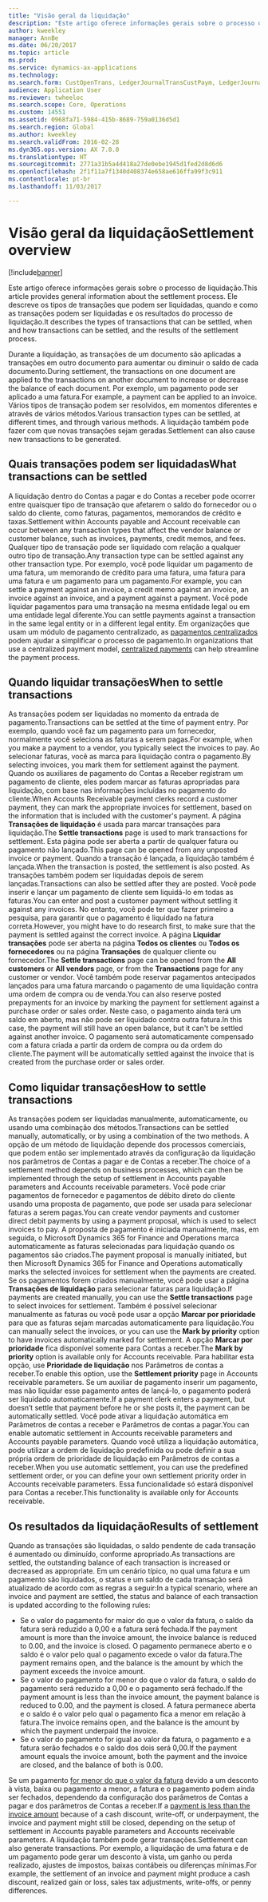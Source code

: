 ```yaml
---
title: "Visão geral da liquidação"
description: "Este artigo oferece informações gerais sobre o processo de liquidação. Ele descreve os tipos de transações que podem ser liquidadas, quando e como as transações podem ser liquidadas e os resultados do processo de liquidação."
author: kweekley
manager: AnnBe
ms.date: 06/20/2017
ms.topic: article
ms.prod: 
ms.service: dynamics-ax-applications
ms.technology: 
ms.search.form: CustOpenTrans, LedgerJournalTransCustPaym, LedgerJournalTransVendPaym, VendOpenTrans
audience: Application User
ms.reviewer: twheeloc
ms.search.scope: Core, Operations
ms.custom: 14551
ms.assetid: 0968fa71-5984-415b-8689-759a0136d5d1
ms.search.region: Global
ms.author: kweekley
ms.search.validFrom: 2016-02-28
ms.dyn365.ops.version: AX 7.0.0
ms.translationtype: HT
ms.sourcegitcommit: 2771a31b5a4d418a27de0ebe1945d1fed2d8d6d6
ms.openlocfilehash: 2f1f11a7f1340d408374e658ae616ffa99f3c911
ms.contentlocale: pt-br
ms.lasthandoff: 11/03/2017

---
```


# <a name="settlement-overview"></a><span data-ttu-id="64d41-104">Visão geral da liquidação</span><span class="sxs-lookup"><span data-stu-id="64d41-104">Settlement overview</span></span>

[!include[banner](../includes/banner.md)]


<span data-ttu-id="64d41-105">Este artigo oferece informações gerais sobre o processo de liquidação.</span><span class="sxs-lookup"><span data-stu-id="64d41-105">This article provides general information about the settlement process.</span></span> <span data-ttu-id="64d41-106">Ele descreve os tipos de transações que podem ser liquidadas, quando e como as transações podem ser liquidadas e os resultados do processo de liquidação.</span><span class="sxs-lookup"><span data-stu-id="64d41-106">It describes the types of transactions that can be settled, when and how transactions can be settled, and the results of the settlement process.</span></span>

<span data-ttu-id="64d41-107">Durante a liquidação, as transações de um documento são aplicadas a transações em outro documento para aumentar ou diminuir o saldo de cada documento.</span><span class="sxs-lookup"><span data-stu-id="64d41-107">During settlement, the transactions on one document are applied to the transactions on another document to increase or decrease the balance of each document.</span></span> <span data-ttu-id="64d41-108">Por exemplo, um pagamento pode ser aplicado a uma fatura.</span><span class="sxs-lookup"><span data-stu-id="64d41-108">For example, a payment can be applied to an invoice.</span></span> <span data-ttu-id="64d41-109">Vários tipos de transação podem ser resolvidos, em momentos diferentes e através de vários métodos.</span><span class="sxs-lookup"><span data-stu-id="64d41-109">Various transaction types can be settled, at different times, and through various methods.</span></span> <span data-ttu-id="64d41-110">A liquidação também pode fazer com que novas transações sejam geradas.</span><span class="sxs-lookup"><span data-stu-id="64d41-110">Settlement can also cause new transactions to be generated.</span></span>

## <a name="what-transactions-can-be-settled"></a><span data-ttu-id="64d41-111">Quais transações podem ser liquidadas</span><span class="sxs-lookup"><span data-stu-id="64d41-111">What transactions can be settled</span></span>
<span data-ttu-id="64d41-112">A liquidação dentro do Contas a pagar e do Contas a receber pode ocorrer entre quaisquer tipo de transação que afetarem o saldo do fornecedor ou o saldo do cliente, como faturas, pagamentos, memorandos de crédito e taxas.</span><span class="sxs-lookup"><span data-stu-id="64d41-112">Settlement within Accounts payable and Account receivable can occur between any transaction types that affect the vendor balance or customer balance, such as invoices, payments, credit memos, and fees.</span></span> <span data-ttu-id="64d41-113">Qualquer tipo de transação pode ser liquidado com relação a qualquer outro tipo de transação.</span><span class="sxs-lookup"><span data-stu-id="64d41-113">Any transaction type can be settled against any other transaction type.</span></span> <span data-ttu-id="64d41-114">Por exemplo, você pode liquidar um pagamento de uma fatura, um memorando de crédito para uma fatura, uma fatura para uma fatura e um pagamento para um pagamento.</span><span class="sxs-lookup"><span data-stu-id="64d41-114">For example, you can settle a payment against an invoice, a credit memo against an invoice, an invoice against an invoice, and a payment against a payment.</span></span> <span data-ttu-id="64d41-115">Você pode liquidar pagamentos para uma transação na mesma entidade legal ou em uma entidade legal diferente.</span><span class="sxs-lookup"><span data-stu-id="64d41-115">You can settle payments against a transaction in the same legal entity or in a different legal entity.</span></span> <span data-ttu-id="64d41-116">Em organizações que usam um módulo de pagamento centralizado, as [pagamentos centralizados](set-up-centralized-payments.md) podem ajudar a simplificar o processo de pagamento.</span><span class="sxs-lookup"><span data-stu-id="64d41-116">In organizations that use a centralized payment model, [centralized payments](set-up-centralized-payments.md) can help streamline the payment process.</span></span>

## <a name="when-to-settle-transactions"></a><span data-ttu-id="64d41-117">Quando liquidar transações</span><span class="sxs-lookup"><span data-stu-id="64d41-117">When to settle transactions</span></span>
<span data-ttu-id="64d41-118">As transações podem ser liquidadas no momento da entrada de pagamento.</span><span class="sxs-lookup"><span data-stu-id="64d41-118">Transactions can be settled at the time of payment entry.</span></span> <span data-ttu-id="64d41-119">Por exemplo, quando você faz um pagamento para um fornecedor, normalmente você seleciona as faturas a serem pagas.</span><span class="sxs-lookup"><span data-stu-id="64d41-119">For example, when you make a payment to a vendor, you typically select the invoices to pay.</span></span> <span data-ttu-id="64d41-120">Ao selecionar faturas, você as marca para liquidação contra o pagamento.</span><span class="sxs-lookup"><span data-stu-id="64d41-120">By selecting invoices, you mark them for settlement against the payment.</span></span> <span data-ttu-id="64d41-121">Quando os auxiliares de pagamento do Contas a Receber registram um pagamento de cliente, eles podem marcar as faturas apropriadas para liquidação, com base nas informações incluídas no pagamento do cliente.</span><span class="sxs-lookup"><span data-stu-id="64d41-121">When Accounts Receivable payment clerks record a customer payment, they can mark the appropriate invoices for settlement, based on the information that is included with the customer's payment.</span></span> <span data-ttu-id="64d41-122">A página **Transações de liquidação** é usada para marcar transações para liquidação.</span><span class="sxs-lookup"><span data-stu-id="64d41-122">The **Settle transactions** page is used to mark transactions for settlement.</span></span> <span data-ttu-id="64d41-123">Esta página pode ser aberta a partir de qualquer fatura ou pagamento não lançado.</span><span class="sxs-lookup"><span data-stu-id="64d41-123">This page can be opened from any unposted invoice or payment.</span></span> <span data-ttu-id="64d41-124">Quando a transação é lançada, a liquidação também é lançada.</span><span class="sxs-lookup"><span data-stu-id="64d41-124">When the transaction is posted, the settlement is also posted.</span></span> <span data-ttu-id="64d41-125">As transações também podem ser liquidadas depois de serem lançadas.</span><span class="sxs-lookup"><span data-stu-id="64d41-125">Transactions can also be settled after they are posted.</span></span> <span data-ttu-id="64d41-126">Você pode inserir e lançar um pagamento de cliente sem liquidá-lo em todas as faturas.</span><span class="sxs-lookup"><span data-stu-id="64d41-126">You can enter and post a customer payment without settling it against any invoices.</span></span> <span data-ttu-id="64d41-127">No entanto, você pode ter que fazer primeiro a pesquisa, para garantir que o pagamento é liquidado na fatura correta.</span><span class="sxs-lookup"><span data-stu-id="64d41-127">However, you might have to do research first, to make sure that the payment is settled against the correct invoice.</span></span> <span data-ttu-id="64d41-128">A página **Liquidar transações** pode ser aberta na página **Todos os clientes** ou **Todos os fornecedores** ou na página **Transações** de qualquer cliente ou fornecedor.</span><span class="sxs-lookup"><span data-stu-id="64d41-128">The **Settle transactions** page can be opened from the **All customers** or **All vendors** page, or from the **Transactions** page for any customer or vendor.</span></span> <span data-ttu-id="64d41-129">Você também pode reservar pagamentos antecipados lançados para uma fatura marcando o pagamento de uma liquidação contra uma ordem de compra ou de venda.</span><span class="sxs-lookup"><span data-stu-id="64d41-129">You can also reserve posted prepayments for an invoice by marking the payment for settlement against a purchase order or sales order.</span></span> <span data-ttu-id="64d41-130">Neste caso, o pagamento ainda terá um saldo em aberto, mas não pode ser liquidado contra outra fatura.</span><span class="sxs-lookup"><span data-stu-id="64d41-130">In this case, the payment will still have an open balance, but it can't be settled against another invoice.</span></span> <span data-ttu-id="64d41-131">O pagamento será automaticamente compensado com a fatura criada a partir da ordem de compra ou da ordem do cliente.</span><span class="sxs-lookup"><span data-stu-id="64d41-131">The payment will be automatically settled against the invoice that is created from the purchase order or sales order.</span></span>

## <a name="how-to-settle-transactions"></a><span data-ttu-id="64d41-132">Como liquidar transações</span><span class="sxs-lookup"><span data-stu-id="64d41-132">How to settle transactions</span></span>
<span data-ttu-id="64d41-133">As transações podem ser liquidadas manualmente, automaticamente, ou usando uma combinação dos métodos.</span><span class="sxs-lookup"><span data-stu-id="64d41-133">Transactions can be settled manually, automatically, or by using a combination of the two methods.</span></span> <span data-ttu-id="64d41-134">A opção de um método de liquidação depende dos processos comerciais, que podem então ser implementado através da configuração da liquidação nos parâmetros de Contas a pagar e de Contas a receber.</span><span class="sxs-lookup"><span data-stu-id="64d41-134">The choice of a settlement method depends on business processes, which can then be implemented through the setup of settlement in Accounts payable parameters and Accounts receivable parameters.</span></span> <span data-ttu-id="64d41-135">Você pode criar pagamentos de fornecedor e pagamentos de débito direto do cliente usando uma proposta de pagamento, que pode ser usada para selecionar faturas a serem pagas.</span><span class="sxs-lookup"><span data-stu-id="64d41-135">You can create vendor payments and customer direct debit payments by using a payment proposal, which is used to select invoices to pay.</span></span> <span data-ttu-id="64d41-136">A proposta de pagamento é iniciada manualmente, mas, em seguida, o Microsoft Dynamics 365 for Finance and Operations marca automaticamente as faturas selecionadas para liquidação quando os pagamentos são criados.</span><span class="sxs-lookup"><span data-stu-id="64d41-136">The payment proposal is manually initiated, but then Microsoft Dynamics 365 for Finance and Operations automatically marks the selected invoices for settlement when the payments are created.</span></span> <span data-ttu-id="64d41-137">Se os pagamentos forem criados manualmente, você pode usar a página **Transações de liquidação** para selecionar faturas para liquidação.</span><span class="sxs-lookup"><span data-stu-id="64d41-137">If payments are created manually, you can use the **Settle transactions** page to select invoices for settlement.</span></span> <span data-ttu-id="64d41-138">Também é possível selecionar manualmente as faturas ou você pode usar a opção **Marcar por prioridade** para que as faturas sejam marcadas automaticamente para liquidação.</span><span class="sxs-lookup"><span data-stu-id="64d41-138">You can manually select the invoices, or you can use the **Mark by priority** option to have invoices automatically marked for settlement.</span></span> <span data-ttu-id="64d41-139">A opção **Marcar por prioridade** fica disponível somente para Contas a receber.</span><span class="sxs-lookup"><span data-stu-id="64d41-139">The **Mark by priority** option is available only for Accounts receivable.</span></span> <span data-ttu-id="64d41-140">Para habilitar esta opção, use **Prioridade de liquidação** nos Parâmetros de contas a receber.</span><span class="sxs-lookup"><span data-stu-id="64d41-140">To enable this option, use the **Settlement priority** page in Accounts receivable parameters.</span></span> <span data-ttu-id="64d41-141">Se um auxiliar de pagamento inserir um pagamento, mas não liquidar esse pagamento antes de lançá-lo, o pagamento poderá ser liquidado automaticamente.</span><span class="sxs-lookup"><span data-stu-id="64d41-141">If a payment clerk enters a payment, but doesn’t settle that payment before he or she posts it, the payment can be automatically settled.</span></span> <span data-ttu-id="64d41-142">Você pode ativar a liquidação automática em Parâmetros de contas a receber e Parâmetros de contas a pagar.</span><span class="sxs-lookup"><span data-stu-id="64d41-142">You can enable automatic settlement in Accounts receivable parameters and Accounts payable parameters.</span></span> <span data-ttu-id="64d41-143">Quando você utiliza a liquidação automática, pode utilizar a ordem de liquidação predefinida ou pode definir a sua própria ordem de prioridade de liquidação em Parâmetros de contas a receber.</span><span class="sxs-lookup"><span data-stu-id="64d41-143">When you use automatic settlement, you can use the predefined settlement order, or you can define your own settlement priority order in Accounts receivable parameters.</span></span> <span data-ttu-id="64d41-144">Essa funcionalidade só estará disponível para Contas a receber.</span><span class="sxs-lookup"><span data-stu-id="64d41-144">This functionality is available only for Accounts receivable.</span></span>

## <a name="results-of-settlement"></a><span data-ttu-id="64d41-145">Os resultados da liquidação</span><span class="sxs-lookup"><span data-stu-id="64d41-145">Results of settlement</span></span>
<span data-ttu-id="64d41-146">Quando as transações são liquidadas, o saldo pendente de cada transação é aumentado ou diminuído, conforme apropriado.</span><span class="sxs-lookup"><span data-stu-id="64d41-146">As transactions are settled, the outstanding balance of each transaction is increased or decreased as appropriate.</span></span> <span data-ttu-id="64d41-147">Em um cenário típico, no qual uma fatura e um pagamento são liquidados, o status e um saldo de cada transação será atualizado de acordo com as regras a seguir:</span><span class="sxs-lookup"><span data-stu-id="64d41-147">In a typical scenario, where an invoice and payment are settled, the status and balance of each transaction is updated according to the following rules:</span></span>

-   <span data-ttu-id="64d41-148">Se o valor do pagamento for maior do que o valor da fatura, o saldo da fatura será reduzido a 0,00 e a fatura será fechada.</span><span class="sxs-lookup"><span data-stu-id="64d41-148">If the payment amount is more than the invoice amount, the invoice balance is reduced to 0.00, and the invoice is closed.</span></span> <span data-ttu-id="64d41-149">O pagamento permanece aberto e o saldo é o valor pelo qual o pagamento excede o valor da fatura.</span><span class="sxs-lookup"><span data-stu-id="64d41-149">The payment remains open, and the balance is the amount by which the payment exceeds the invoice amount.</span></span>
-   <span data-ttu-id="64d41-150">Se o valor do pagamento for menor do que o valor da fatura, o saldo do pagamento será reduzido a 0,00 e o pagamento será fechado.</span><span class="sxs-lookup"><span data-stu-id="64d41-150">If the payment amount is less than the invoice amount, the payment balance is reduced to 0.00, and the payment is closed.</span></span> <span data-ttu-id="64d41-151">A fatura permanece aberta e o saldo é o valor pelo qual o pagamento fica a menor em relação à fatura.</span><span class="sxs-lookup"><span data-stu-id="64d41-151">The invoice remains open, and the balance is the amount by which the payment underpaid the invoice.</span></span>
-   <span data-ttu-id="64d41-152">Se o valor do pagamento for igual ao valor da fatura, o pagamento e a fatura serão fechados e o saldo dos dois será 0,00.</span><span class="sxs-lookup"><span data-stu-id="64d41-152">If the payment amount equals the invoice amount, both the payment and the invoice are closed, and the balance of both is 0.00.</span></span>

<span data-ttu-id="64d41-153">Se um pagamento [for menor do que o valor da fatura](../accounts-payable/vendor-payments-partial-amount.md) devido a um desconto à vista, baixa ou pagamento a menor, a fatura e o pagamento podem ainda ser fechados, dependendo da configuração dos parâmetros de Contas a pagar e dos parâmetros de Contas a receber.</span><span class="sxs-lookup"><span data-stu-id="64d41-153">If a [payment is less than the invoice amount](../accounts-payable/vendor-payments-partial-amount.md) because of a cash discount, write-off, or underpayment, the invoice and payment might still be closed, depending on the setup of settlement in Accounts payable parameters and Accounts receivable parameters.</span></span> <span data-ttu-id="64d41-154">A liquidação também pode gerar transações.</span><span class="sxs-lookup"><span data-stu-id="64d41-154">Settlement can also generate transactions.</span></span> <span data-ttu-id="64d41-155">Por exemplo, a liquidação de uma fatura e de um pagamento pode gerar um desconto à vista, um ganho ou perda realizado, ajustes de impostos, baixas contábeis ou diferenças mínimas.</span><span class="sxs-lookup"><span data-stu-id="64d41-155">For example, the settlement of an invoice and payment might produce a cash discount, realized gain or loss, sales tax adjustments, write-offs, or penny differences.</span></span>




